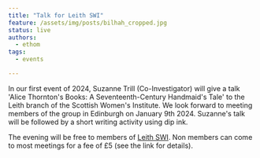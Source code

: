 ```yaml
---
title: "Talk for Leith SWI"
feature: /assets/img/posts/bilhah_cropped.jpg
status: live
authors:
  - ethom
tags:
  - events

---
```

In our first event of 2024, Suzanne Trill (Co-Investigator) will give a talk 'Alice Thornton's Books: A Seventeenth-Century Handmaid's Tale' to the Leith branch of the Scottish Women's Institute. We look forward to meeting members of the group in Edinburgh on January 9th 2024. Suzanne's talk will be followed by a short writing activity using dip ink. 

The evening will be free to members of [Leith SWI](https://leithswi.wixsite.com/leithswi). Non members can come to most meetings for a fee of £5 (see the link for details). 